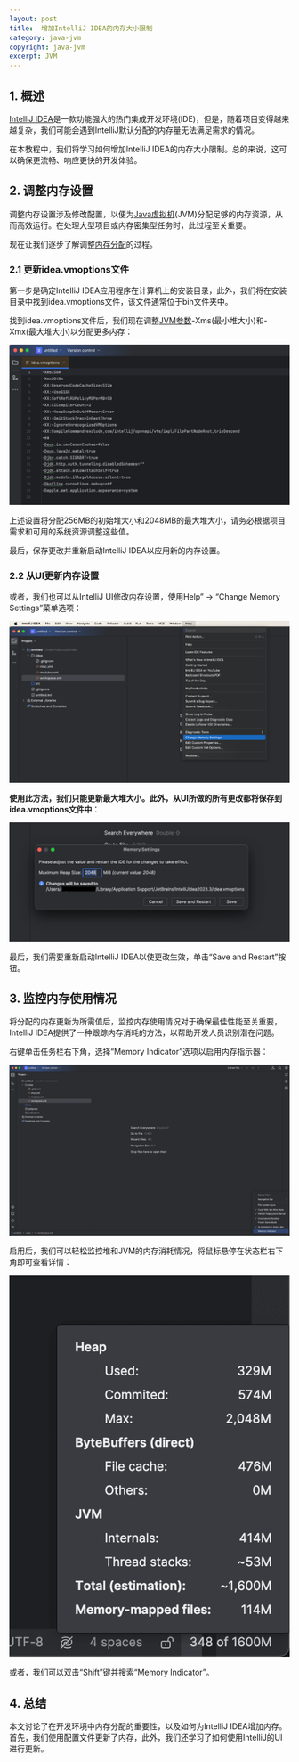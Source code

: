 ```yaml
---
layout: post
title:  增加IntelliJ IDEA的内存大小限制
category: java-jvm
copyright: java-jvm
excerpt: JVM
---
```


## 1. 概述

[IntelliJ IDEA](https://www.baeldung.com/tag/intellij)是一款功能强大的热门集成开发环境(IDE)，但是，随着项目变得越来越复杂，我们可能会遇到IntelliJ默认分配的内存量无法满足需求的情况。

在本教程中，我们将学习如何增加IntelliJ IDEA的内存大小限制。总的来说，这可以确保更流畅、响应更快的开发体验。

## 2. 调整内存设置

调整内存设置涉及修改配置，以便为[Java虚拟机](https://www.baeldung.com/jvm-vs-jre-vs-jdk#jvm)(JVM)分配足够的内存资源，从而高效运行。在处理大型项目或内存密集型任务时，此过程至关重要。

现在让我们逐步了解调整[内存分配](https://www.baeldung.com/cs/memory-allocation#:~:text=The%20term%20dynamic%20memory%20allocation,memory%20while%20it%20is%20running.)的过程。

### 2.1 更新idea.vmoptions文件

第一步是确定IntelliJ IDEA应用程序在计算机上的安装目录，此外，我们将在安装目录中找到idea.vmoptions文件，该文件通常位于bin文件夹中。

找到idea.vmoptions文件后，我们现在调整[JVM参数](https://www.baeldung.com/jvm-parameters)-Xms(最小堆大小)和-Xmx(最大堆大小)以分配更多内存：

![](/assets/images/2025/javajvm/javaideaincreasememory01.png)

上述设置将分配256MB的初始堆大小和2048MB的最大堆大小，请务必根据项目需求和可用的系统资源调整这些值。

最后，保存更改并重新启动IntelliJ IDEA以应用新的内存设置。

### 2.2 从UI更新内存设置

或者，我们也可以从IntelliJ UI修改内存设置，使用Help” -> “Change Memory Settings”菜单选项：

![](/assets/images/2025/javajvm/javaideaincreasememory02.png)

**使用此方法，我们只能更新最大堆大小。此外，从UI所做的所有更改都将保存到idea.vmoptions文件中**：

![](/assets/images/2025/javajvm/javaideaincreasememory03.png)

最后，我们需要重新启动IntelliJ IDEA以使更改生效，单击“Save and Restart”按钮。

## 3. 监控内存使用情况

将分配的内存更新为所需值后，监控内存使用情况对于确保最佳性能至关重要，IntelliJ IDEA提供了一种跟踪内存消耗的方法，以帮助开发人员识别潜在问题。

右键单击任务栏右下角，选择“Memory Indicator”选项以启用内存指示器：

![](/assets/images/2025/javajvm/javaideaincreasememory04.png)

启用后，我们可以轻松监控堆和JVM的内存消耗情况，将鼠标悬停在状态栏右下角即可查看详情：

![](/assets/images/2025/javajvm/javaideaincreasememory05.png)

或者，我们可以双击“Shift”键并搜索“Memory Indicator”。

## 4. 总结

本文讨论了在开发环境中内存分配的重要性，以及如何为IntelliJ IDEA增加内存。首先，我们使用配置文件更新了内存，此外，我们还学习了如何使用IntelliJ的UI进行更新。
